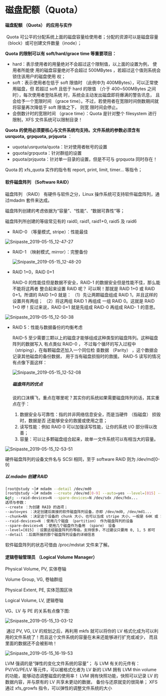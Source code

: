 # 磁盘配额（Quota）

#### 磁盘配额 （Quota） 的应用与实作

​	Quota 可公平的分配系统上面的磁盘容量给使用者；分配的资源可以是磁盘容量
（block）或可创建文件数量（inode）；

**Quota 的限制可以有 soft/hard/grace time 等重要项目：**

- hard：表示使用者的用量绝对不会超过这个限制值，以上面的设置为例， 使用者所能使
  用的磁盘容量绝对不会超过 500MBytes ，若超过这个值则系统会锁住该用户的磁盘使用
  权；
- soft：表示使用者在低于 soft 限值时 （此例中为 400MBytes），可以正常使用磁盘，但
  若超过 soft 且低于 hard 的限值 （介于 400~500MBytes 之间时），每次使用者登陆系统
  时，系统会主动发出磁盘即将爆满的警告讯息， 且会给予一个宽限时间 （grace
  time）。不过，若使用者在宽限时间倒数期间就将容量再次降低于 soft 限值之下， 则宽
  限时间会停止。
- 会倒数计时的宽限时间 （grace time）：Quota 是针对整个 filesystem 进行限制，XFS 文件系统可以限制目录！

**Quota 的使用必须要核心与文件系统均支持。文件系统的参数必须含有 usrquota,**
**grpquota, prjquota** ：

- uquota/usrquota/quota：针对使用者帐号的设置
- gquota/grpquota：针对群组的设置
- pquota/prjquota：针对单一目录的设置，但是不可与 grpquota 同时存在！

Quota 的 xfs_quota 实作的指令有 report, print, limit, timer... 等指令；

#### 软件磁盘阵列 （Software RAID）

磁盘阵列 （RAID） 有硬件与软件之分，Linux 操作系统可支持软件磁盘阵列，通过mdadm 套件来达成。

磁盘阵列创建的考虑依据为“容量”、“性能”、“数据可靠性”等；

磁盘阵列所创建的等级常见有的 raid0, raid1, raid1+0, raid5 及 raid6

- RAID-0 （等量模式, stripe）：性能最佳

![Snipaste_2019-05-15_12-47-27](images/Snipaste_2019-05-15_12-47-27.png)



- RAID-1 （映射模式, mirror）：完整备份

  ![Snipaste_2019-05-15_12-48-20](images/Snipaste_2019-05-15_12-48-20.png)

  

- RAID 1+0，RAID 0+1

  RAID-0 的性能佳但是数据不安全，RAID-1 的数据安全但是性能不佳，那么能不能将这两者
  整合起来设置 RAID 呢？ 可以啊！那就是 RAID 1+0 或 RAID 0+1。所谓的 RAID 1+0 就是：
  （1）先让两颗磁盘组成 RAID 1，并且这样的设置共有两组； （2）将这两组 RAID 1 再组成
  一组 RAID 0。这就是 RAID 1+0 啰！反过来说，RAID 0+1 就是先组成 RAID-0 再组成 RAID-
  1 的意思。

![Snipaste_2019-05-15_12-50-38](images/Snipaste_2019-05-15_12-50-38.png)



- RAID 5：性能与数据备份的均衡考虑

  RAID-5 至少需要三颗以上的磁盘才能够组成这种类型的磁盘阵列。这种磁盘阵列的数据写入
  有点类似 RAID-0 ， 不过每个循环的写入过程中 （striping），在每颗磁盘还加入一个同位检
  查数据 （Parity） ，这个数据会记录其他磁盘的备份数据， 用于当有磁盘损毁时的救援。
  RAID-5 读写的情况有点像下面这样：

  ![Snipaste_2019-05-15_12-52-08](images/Snipaste_2019-05-15_12-52-08.png)

  ##### 磁盘阵列的优点

  说的口沫横飞，重点在哪里呢？其实你的系统如果需要磁盘阵列的话，其实重点在于：

  1. 数据安全与可靠性：指的并非网络信息安全，而是当硬件 （指磁盘） 损毁时，数据是否
      还能够安全的救援或使用之意；
  2. 读写性能：例如 RAID 0 可以加强读写性能，让你的系统 I/O 部分得以改善；
  3. 容量：可以让多颗磁盘组合起来，故单一文件系统可以有相当大的容量。

![Snipaste_2019-05-15_12-53-51](images/Snipaste_2019-05-15_12-53-51.png)



硬件磁盘阵列的设备文件名与 SCSI 相同，至于 software RAID 则为 /dev/md[0-9]

##### 以 mdadm 创建 RAID

```bash
[root@study ~]# mdadm --detail /dev/md0
[root@study ~]# mdadm --create /dev/md[0-9] --auto=yes --level=[015] --chunk=NK \
&gt; --raid-devices=N --spare-devices=N /dev/sdx /dev/hdx...
选项与参数：
--create ：为创建 RAID 的选项；
--auto=yes ：决定创建后面接的软件磁盘阵列设备，亦即 /dev/md0, /dev/md1...
--chunk=Nk ：决定这个设备的 chunk 大小，也可以当成 stripe 大小，一般是 64K 或 512K。
--raid-devices=N ：使用几个磁盘 （partition） 作为磁盘阵列的设备
--spare-devices=N ：使用几个磁盘作为备用 （spare） 设备
--level=[015] ：设置这组磁盘阵列的等级。支持很多，不过建议只要用 0, 1, 5 即可
--detail ：后面所接的那个磁盘阵列设备的详细信息
```

软件磁盘阵列的状态可借由 /proc/mdstat 文件来了解。

#### 逻辑卷轴管理员 （Logical Volume Manager）

Physical Volume, PV, 实体卷轴

Volume Group, VG, 卷轴群组

Physical Extent, PE, 实体范围区块

Logical Volume, LV, 逻辑卷轴

VG、LV 与 PE 的关系有点像下图:

![Snipaste_2019-05-15_13-03-12](images/Snipaste_2019-05-15_13-03-12.png)



​	通过 PV, VG, LV 的规划之后，再利用 mkfs 就可以将你的 LV 格式化成为可以利用的文件系统了！而且这个文件系统的容量在未来还能够进行扩充或减少， 而且里面的数据还不会被影响！

![Snipaste_2019-05-15_16-19-53](images/Snipaste_2019-05-15_16-19-53.png)

LVM 强调的是“弹性的变化文件系统的容量”；
与 LVM 有关的元件有： PV/VG/PE/LV 等元件，可以被格式化者为 LV
新的 LVM 拥有 LVM thin volume 的功能，能够动态调整磁盘的使用率！
LVM 拥有快照功能，快照可以记录 LV 的数据内容，并与原有的 LV 共享未更动的数据，
备份与还原就变的很简单；
XFS 通过 xfs_growfs 指令，可以弹性的调整文件系统的大小